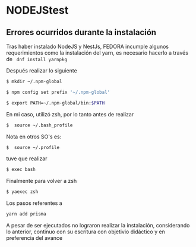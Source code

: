 # NODEJStest


## Errores ocurridos durante la instalación
Tras haber instalado NodeJS y NestJs, FEDORA incumple algunos requerimientos como la instalación del yarn, es necesario hacerlo a través de ``` dnf install yarnpkg```

Después realizar lo siguiente
```bash
$ mkdir ~/.npm-global

$ npm config set prefix '~/.npm-global'

$ export PATH=~/.npm-global/bin:$PATH


```

En mi caso, utilizó zsh, por lo tanto antes de  realizar 
```bash
$  source ~/.bash_profile
```
Nota en otros SO's es:
```bash
$  source ~/.profile
```

tuve que realizar 
```bash
$ exec bash
```

Finalmente para volver a zsh
```bash
$ yaexec zsh
```



Los pasos referentes a 
```bash
yarn add prisma
```
 A pesar de ser ejecutados no lograron realizar la instalación, considerando lo anterior, continuo con su escritura con objetivio didáctico y en preferencia del avance